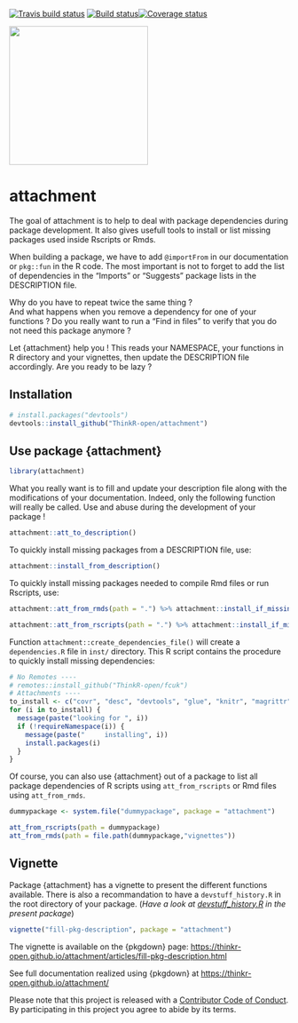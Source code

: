 
<!-- README.md is generated from README.Rmd. Please edit that file -->

[![Travis build
status](https://travis-ci.org/ThinkR-open/attachment.svg?branch=master)](https://travis-ci.org/ThinkR-open/attachment)
[![Build
status](https://ci.appveyor.com/api/projects/status/4iwtrbg3hggr49d2/branch/master?svg=true)](https://ci.appveyor.com/project/statnmap/attachment-jb75k/branch/master)[![Coverage
status](https://codecov.io/gh/ThinkR-open/attachment/branch/master/graph/badge.svg)](https://codecov.io/github/ThinkR-open/attachment?branch=master)

<img src="https://raw.githubusercontent.com/ThinkR-open/attachment/master/img/attachment-hex-thinkr.png" width=250px>

# attachment

The goal of attachment is to help to deal with package dependencies
during package development. It also gives usefull tools to install or
list missing packages used inside Rscripts or Rmds.

When building a package, we have to add `@importFrom` in our
documentation or `pkg::fun` in the R code. The most important is not to
forget to add the list of dependencies in the “Imports” or “Suggests”
package lists in the DESCRIPTION file.

Why do you have to repeat twice the same thing ?  
And what happens when you remove a dependency for one of your functions
? Do you really want to run a “Find in files” to verify that you do not
need this package anymore ?

Let {attachment} help you \! This reads your NAMESPACE, your functions
in R directory and your vignettes, then update the DESCRIPTION file
accordingly. Are you ready to be lazy ?

## Installation

``` r
# install.packages("devtools")
devtools::install_github("ThinkR-open/attachment")
```

## Use package {attachment}

``` r
library(attachment)
```

What you really want is to fill and update your description file along
with the modifications of your documentation. Indeed, only the following
function will really be called. Use and abuse during the development of
your package \!

``` r
attachment::att_to_description()
```

To quickly install missing packages from a DESCRIPTION file, use:

``` r
attachment::install_from_description()
```

To quickly install missing packages needed to compile Rmd files or run
Rscripts,
use:

``` r
attachment::att_from_rmds(path = ".") %>% attachment::install_if_missing()

attachment::att_from_rscripts(path = ".") %>% attachment::install_if_missing()
```

Function `attachment::create_dependencies_file()` will create a
`dependencies.R` file in `inst/` directory. This R script contains the
procedure to quickly install missing dependencies:

``` r
# No Remotes ----
# remotes::install_github("ThinkR-open/fcuk")
# Attachments ----
to_install <- c("covr", "desc", "devtools", "glue", "knitr", "magrittr", "rmarkdown", "stats", "stringr", "testthat", "utils")
for (i in to_install) {
  message(paste("looking for ", i))
  if (!requireNamespace(i)) {
    message(paste("     installing", i))
    install.packages(i)
  }
}
```

Of course, you can also use {attachment} out of a package to list all
package dependencies of R scripts using `att_from_rscripts` or Rmd files
using `att_from_rmds`.

``` r
dummypackage <- system.file("dummypackage", package = "attachment")

att_from_rscripts(path = dummypackage)
att_from_rmds(path = file.path(dummypackage,"vignettes"))
```

## Vignette

Package {attachment} has a vignette to present the different functions
available. There is also a recommandation to have a `devstuff_history.R`
in the root directory of your package. (*Have a look at
[devstuff\_history.R](https://github.com/ThinkR-open/attachment/blob/master/devstuff_history.R)
in the present package*)

``` r
vignette("fill-pkg-description", package = "attachment")
```

The vignette is available on the {pkgdown} page:
<https://thinkr-open.github.io/attachment/articles/fill-pkg-description.html>

See full documentation realized using {pkgdown} at
<https://thinkr-open.github.io/attachment/>

Please note that this project is released with a [Contributor Code of
Conduct](CODE_OF_CONDUCT.md). By participating in this project you agree
to abide by its terms.

